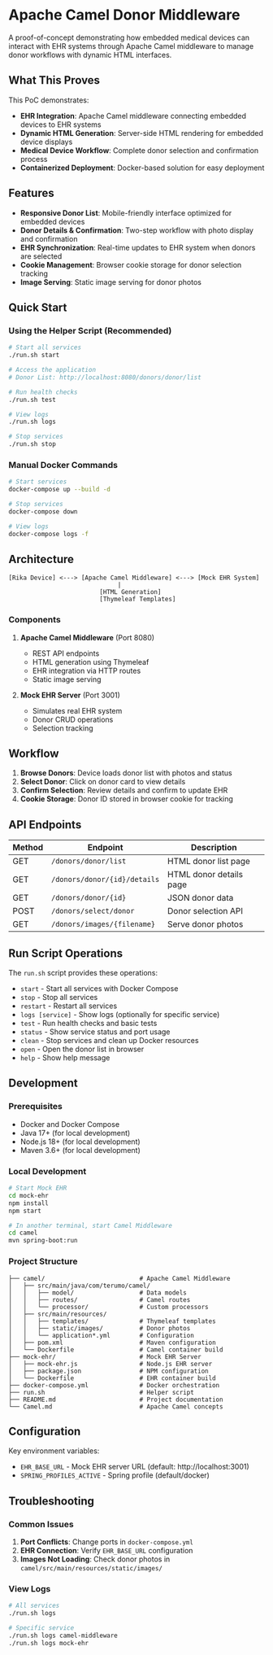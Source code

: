 # Apache Camel Donor Middleware

A proof-of-concept demonstrating how embedded medical devices can interact with EHR systems through Apache Camel middleware to manage donor workflows with dynamic HTML interfaces.

## What This Proves

This PoC demonstrates:
- **EHR Integration**: Apache Camel middleware connecting embedded devices to EHR systems
- **Dynamic HTML Generation**: Server-side HTML rendering for embedded device displays
- **Medical Device Workflow**: Complete donor selection and confirmation process
- **Containerized Deployment**: Docker-based solution for easy deployment

## Features

- **Responsive Donor List**: Mobile-friendly interface optimized for embedded devices
- **Donor Details & Confirmation**: Two-step workflow with photo display and confirmation
- **EHR Synchronization**: Real-time updates to EHR system when donors are selected
- **Cookie Management**: Browser cookie storage for donor selection tracking
- **Image Serving**: Static image serving for donor photos

## Quick Start

### Using the Helper Script (Recommended)

```bash
# Start all services
./run.sh start

# Access the application
# Donor List: http://localhost:8080/donors/donor/list

# Run health checks
./run.sh test

# View logs
./run.sh logs

# Stop services
./run.sh stop
```

### Manual Docker Commands

```bash
# Start services
docker-compose up --build -d

# Stop services
docker-compose down

# View logs
docker-compose logs -f
```

## Architecture

```
[Rika Device] <---> [Apache Camel Middleware] <---> [Mock EHR System]
                              |
                         [HTML Generation]
                         [Thymeleaf Templates]
```

### Components

1. **Apache Camel Middleware** (Port 8080)
   - REST API endpoints
   - HTML generation using Thymeleaf
   - EHR integration via HTTP routes
   - Static image serving

2. **Mock EHR Server** (Port 3001)
   - Simulates real EHR system
   - Donor CRUD operations
   - Selection tracking

## Workflow

1. **Browse Donors**: Device loads donor list with photos and status
2. **Select Donor**: Click on donor card to view details
3. **Confirm Selection**: Review details and confirm to update EHR
4. **Cookie Storage**: Donor ID stored in browser cookie for tracking

## API Endpoints

| Method | Endpoint | Description |
|--------|----------|-------------|
| GET | `/donors/donor/list` | HTML donor list page |
| GET | `/donors/donor/{id}/details` | HTML donor details page |
| GET | `/donors/donor/{id}` | JSON donor data |
| POST | `/donors/select/donor` | Donor selection API |
| GET | `/donors/images/{filename}` | Serve donor photos |

## Run Script Operations

The `run.sh` script provides these operations:

- `start` - Start all services with Docker Compose
- `stop` - Stop all services
- `restart` - Restart all services
- `logs [service]` - Show logs (optionally for specific service)
- `test` - Run health checks and basic tests
- `status` - Show service status and port usage
- `clean` - Stop services and clean up Docker resources
- `open` - Open the donor list in browser
- `help` - Show help message

## Development

### Prerequisites
- Docker and Docker Compose
- Java 17+ (for local development)
- Node.js 18+ (for local development)
- Maven 3.6+ (for local development)

### Local Development
```bash
# Start Mock EHR
cd mock-ehr
npm install
npm start

# In another terminal, start Camel Middleware
cd camel
mvn spring-boot:run
```

### Project Structure
```
├── camel/                          # Apache Camel Middleware
│   ├── src/main/java/com/terumo/camel/
│   │   ├── model/                  # Data models
│   │   ├── routes/                 # Camel routes
│   │   └── processor/              # Custom processors
│   ├── src/main/resources/
│   │   ├── templates/              # Thymeleaf templates
│   │   ├── static/images/          # Donor photos
│   │   └── application*.yml        # Configuration
│   ├── pom.xml                     # Maven configuration
│   └── Dockerfile                  # Camel container build
├── mock-ehr/                       # Mock EHR Server
│   ├── mock-ehr.js                 # Node.js EHR server
│   ├── package.json                # NPM configuration
│   └── Dockerfile                  # EHR container build
├── docker-compose.yml              # Docker orchestration
├── run.sh                          # Helper script
├── README.md                       # Project documentation
└── Camel.md                        # Apache Camel concepts
```

## Configuration

Key environment variables:
- `EHR_BASE_URL` - Mock EHR server URL (default: http://localhost:3001)
- `SPRING_PROFILES_ACTIVE` - Spring profile (default/docker)

## Troubleshooting

### Common Issues

1. **Port Conflicts**: Change ports in `docker-compose.yml`
2. **EHR Connection**: Verify `EHR_BASE_URL` configuration
3. **Images Not Loading**: Check donor photos in `camel/src/main/resources/static/images/`

### View Logs
```bash
# All services
./run.sh logs

# Specific service
./run.sh logs camel-middleware
./run.sh logs mock-ehr